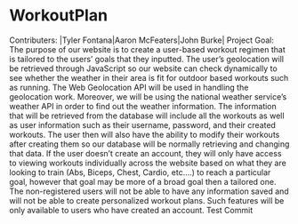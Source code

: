 # WorkoutPlan

Contributers: |Tyler Fontana|Aaron McFeaters|John Burke|
Project Goal:
The purpose of our website is to create a user-based workout regimen that is tailored to the users’ goals that they inputted. The user’s geolocation will be retrieved through JavaScript so our website can check dynamically to see whether the weather in their area is fit for outdoor based workouts such as running. The Web Geolocation API will be used in handling the geolocation work. Moreover, we will be using the national weather service’s weather API in order to find out the weather information. The information that will be retrieved from the database will include all the workouts as well as user information such as their username, password, and their created workouts. The user then will also have the ability to modify their workouts after creating them so our database will be normally retrieving and changing that data. If the user doesn’t create an account, they will only have access to viewing workouts individually across the website based on what they are looking to train (Abs, Biceps, Chest, Cardio, etc.…) to reach a particular goal, however that goal may be more of a broad goal then a tailored one. The non-registered users will not be able to have any information saved and will not be able to create personalized workout plans. Such features will be only available to users who have created an account. Test Commit
